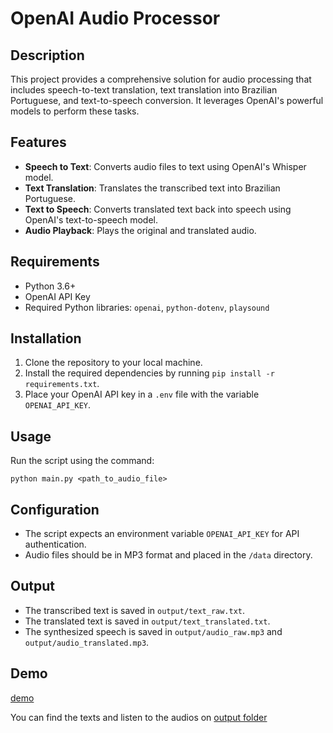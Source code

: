 # OpenAI Audio Processor

## Description

This project provides a comprehensive solution for audio processing that includes speech-to-text translation, text translation into Brazilian Portuguese, and text-to-speech conversion. It leverages OpenAI's powerful models to perform these tasks.

## Features

-   **Speech to Text**: Converts audio files to text using OpenAI's Whisper model.
-   **Text Translation**: Translates the transcribed text into Brazilian Portuguese.
-   **Text to Speech**: Converts translated text back into speech using OpenAI's text-to-speech model.
-   **Audio Playback**: Plays the original and translated audio.

## Requirements

-   Python 3.6+
-   OpenAI API Key
-   Required Python libraries: `openai`, `python-dotenv`, `playsound`

## Installation

1. Clone the repository to your local machine.
2. Install the required dependencies by running `pip install -r requirements.txt`.
3. Place your OpenAI API key in a `.env` file with the variable `OPENAI_API_KEY`.

## Usage

Run the script using the command:

```
python main.py <path_to_audio_file>
```

## Configuration

-   The script expects an environment variable `OPENAI_API_KEY` for API authentication.
-   Audio files should be in MP3 format and placed in the `/data` directory.

## Output

-   The transcribed text is saved in `output/text_raw.txt`.
-   The translated text is saved in `output/text_translated.txt`.
-   The synthesized speech is saved in `output/audio_raw.mp3` and `output/audio_translated.mp3`.

## Demo
[demo](https://github.com/ViniciosLugli/2023-2B-T2-M8-P7/assets/40807526/0d324b86-829a-4f9f-b43e-cbce72b17fc2)

You can find the texts and listen to the audios on [output folder](output/)

